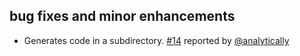 ## bug fixes and minor enhancements

- Generates code in a subdirectory. [#14][14] reported by [@analytically][@analytically]

  [14]: https://github.com/sbt/sbt-buildinfo/issues/14
  [@analytically]: https://github.com/analytically
